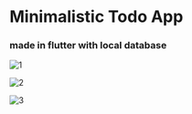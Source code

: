 # Minimalistic Todo App

### made in flutter with local database

![1](https://github.com/poteznyszymon/flutter_TODO/assets/77408864/19b064be-2ff2-4049-bd7d-0bd606049bd7)

![2](https://github.com/poteznyszymon/flutter_TODO/assets/77408864/abbd7ea1-32c5-487c-a3e5-a99b1bec7cc4)

![3](https://github.com/poteznyszymon/flutter_TODO/assets/77408864/3bfc7dbf-17d4-455b-9a23-3da9aebb233f)


